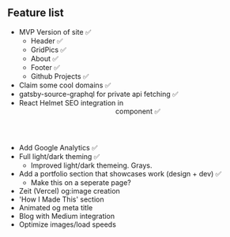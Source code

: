 ## Feature list

- MVP Version of site ✅
  - Header ✅
  - GridPics ✅
  - About ✅
  - Footer ✅
  - Github Projects ✅
- Claim some cool domains ✅
- gatsby-source-graphql for private api fetching ✅
- React Helmet SEO integration in <Header> component ✅
- Add Google Analytics ✅
- Full light/dark theming ✅
  - Improved light/dark themeing. Grays.
- Add a portfolio section that showcases work (design + dev) ✅
  - Make this on a seperate page?
- Zeit (Vercel) og:image creation
- 'How I Made This' section
- Animated og meta title
- Blog with Medium integration
- Optimize images/load speeds

<!-- - Typography.js fonts -->
